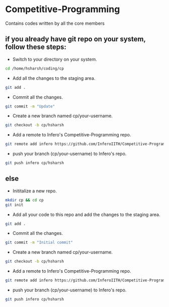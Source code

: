 # Competitive-Programming
Contains codes written by all the core members

## if you already have git repo on your system, follow these steps:

- Switch to your directory on your system.
``` bash
cd /home/hsharsh/coding/cp 
```
- Add all the changes to the staging area.
``` bash
git add .
```
- Commit all the changes.
``` bash
git commit -m "Update"
```
- Create a new branch named cp/your-username.
``` bash
git checkout -b cp/hsharsh
```
- Add a remote to Infero's Competitive-Programming repo.
``` bash
git remote add infero https://github.com/InferoIITH/Competitive-Programming.git   
```
- push your branch (cp/your-username) to Infero's repo.
``` bash
git push infero cp/hsharsh   
```

## else

- Inititalize a new repo.
``` bash
mkdir cp && cd cp
git init
```
- Add all your code to this repo and add the changes to the staging area.
``` bash
git add .
```
- Commit all the changes.
``` bash
git commit -m "Initial commit"
```
- Create a new branch named cp/your-username.
``` bash
git checkout -b cp/hsharsh
```
- Add a remote to Infero's Competitive-Programming repo.
``` bash
git remote add infero https://github.com/InferoIITH/Competitive-Programming.git   
```
- push your branch (cp/your-username) to Infero's repo.
``` bash
git push infero cp/hsharsh   
```

